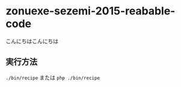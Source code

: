 # zonuexe-sezemi-2015-reabable-code

こんにちはこんにちは

実行方法
--------

`./bin/recipe` または `php ./bin/recipe`

